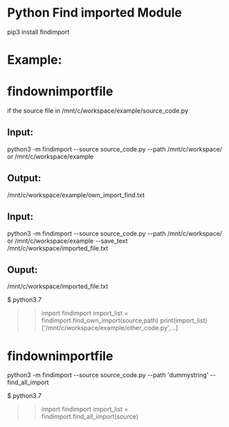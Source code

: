 # Python Find imported Module
pip3 install findimport

# Example:
# findownimportfile
if the source file in /mnt/c/workspace/example/source_code.py

## Input:
python3 -m findimport  --source source_code.py --path /mnt/c/workspace/ or /mnt/c/workspace/example

## Output:
/mnt/c/workspace/example/own_import_find.txt

## Input:
python3 -m findimport  --source source_code.py --path /mnt/c/workspace/ or /mnt/c/workspace/example --save_text /mnt/c/workspace/imported_file.txt
## Ouput:
/mnt/c/workspace/imported_file.txt



$ python3.7
>> import findimport
>> import_list = findimport.find_own_import(source,path)
>> print(import_list)
 ['/mnt/c/workspace/example/other_code.py',...]

# findownimportfile
python3 -m findimport  --source source_code.py --path 'dummystring' --find_all_import


$ python3.7
>> import findimport
>> import_list = findimport.find_all_import(source)






